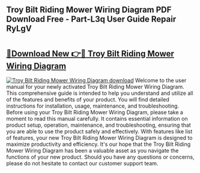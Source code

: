 ## Troy Bilt Riding Mower Wiring Diagram PDF Download Free - Part-L3q User Guide Repair RyLgV

# <h2><a href="http://dfk4vs.blite.top/?on=Troy+Bilt+Riding+Mower+Wiring+Diagram">🔗Download New 👉🔴 Troy Bilt Riding Mower Wiring Diagram</a></h2>

[![Troy Bilt Riding Mower Wiring Diagram download](https://i.imgur.com/lujVjoI.png)](http://dfk4vs.blite.top/?on=Troy+Bilt+Riding+Mower+Wiring+Diagram)
Welcome to the user manual for your newly activated Troy Bilt Riding Mower Wiring Diagram. This comprehensive guide is intended to help you understand and utilize all of the features and benefits of your product. You will find detailed instructions for installation, usage, maintenance, and troubleshooting. Before using your Troy Bilt Riding Mower Wiring Diagram, please take a moment to read this manual carefully. It contains essential information on product setup, operation, maintenance, and troubleshooting, ensuring that you are able to use the product safely and effectively. With features like list of features, your new Troy Bilt Riding Mower Wiring Diagram is designed to maximize productivity and efficiency. It's our hope that the Troy Bilt Riding Mower Wiring Diagram has been a valuable asset as you navigate the functions of your new product. Should you have any questions or concerns, please do not hesitate to contact our customer support team.
